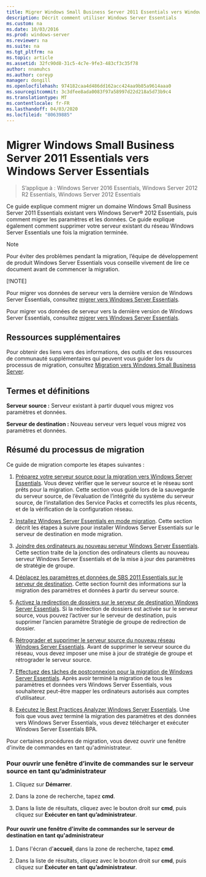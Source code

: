 ```yaml
---
title: Migrer Windows Small Business Server 2011 Essentials vers Windows Server Essentials
description: Décrit comment utiliser Windows Server Essentials
ms.custom: na
ms.date: 10/03/2016
ms.prod: windows-server
ms.reviewer: na
ms.suite: na
ms.tgt_pltfrm: na
ms.topic: article
ms.assetid: 32fc90d8-31c5-4c7e-9fe3-483cf3c35f78
author: nnamuhcs
ms.author: coreyp
manager: dongill
ms.openlocfilehash: 974182caa4d486dd162acc424aa9b85a9614aaa0
ms.sourcegitcommit: 3c3dfee8ada0083f97a58997d22d218a5d73b9c4
ms.translationtype: MT
ms.contentlocale: fr-FR
ms.lasthandoff: 04/03/2020
ms.locfileid: "80639885"
---
```

# <a name="migrate-windows-small-business-server-2011-essentials-to-windows-server-essentials"></a>Migrer Windows Small Business Server 2011 Essentials vers Windows Server Essentials

>S’applique à : Windows Server 2016 Essentials, Windows Server 2012 R2 Essentials, Windows Server 2012 Essentials

Ce guide explique comment migrer un domaine Windows Small Business Server 2011 Essentials existant vers Windows Server® 2012 Essentials, puis comment migrer les paramètres et les données. Ce guide explique également comment supprimer votre serveur existant du réseau Windows Server Essentials une fois la migration terminée.  
  
> [!NOTE]
>  Pour éviter des problèmes pendant la migration, l’équipe de développement de produit Windows Server Essentials vous conseille vivement de lire ce document avant de commencer la migration.  
> 
> [!NOTE]
> 
>  Pour migrer vos données de serveur vers la dernière version de Windows Server Essentials, consultez [migrer vers Windows Server Essentials](Migrate-from-Previous-Versions-to-Windows-Server-Essentials-or-Windows-Server-Essentials-Experience.md).  
> 
>  Pour migrer vos données de serveur vers la dernière version de Windows Server Essentials, consultez [migrer vers Windows Server Essentials](../migrate/Migrate-from-Previous-Versions-to-Windows-Server-Essentials-or-Windows-Server-Essentials-Experience.md).  

  
## <a name="additional-resources"></a>Ressources supplémentaires  
 Pour obtenir des liens vers des informations, des outils et des ressources de communauté supplémentaires qui peuvent vous guider lors du processus de migration, consultez [Migration vers Windows Small Business Server](https://go.microsoft.com/fwlink/?LinkId=217520).  
  
## <a name="terms-and-definitions"></a>Termes et définitions  
 **Serveur source :** Serveur existant à partir duquel vous migrez vos paramètres et données.  
  
 **Serveur de destination :** Nouveau serveur vers lequel vous migrez vos paramètres et données.  
  
## <a name="migration-process-summary"></a>Résumé du processus de migration  
 Ce guide de migration comporte les étapes suivantes :  
  

1.  [Préparez votre serveur source pour la migration vers Windows Server Essentials](Prepare-your-Source-Server-for-Windows-Server-Essentials-migration.md).  Vous devez vérifier que le serveur source et le réseau sont prêts pour la migration. Cette section vous guide lors de la sauvegarde du serveur source, de l’évaluation de l’intégrité du système du serveur source, de l’installation des Service Packs et correctifs les plus récents, et de la vérification de la configuration réseau.  
  
2.  [Installez Windows Server Essentials en mode migration](Install-Windows-Server-Essentials-in-migration-mode.md).  Cette section décrit les étapes à suivre pour installer Windows Server Essentials sur le serveur de destination en mode migration.  
  
3.  [Joindre des ordinateurs au nouveau serveur Windows Server Essentials](Join-computers-to-the-new-Windows-Server-Essentials-server.md).  Cette section traite de la jonction des ordinateurs clients au nouveau serveur Windows Server Essentials et de la mise à jour des paramètres de stratégie de groupe.  
  
4.  [Déplacez les paramètres et données de SBS 2011 Essentials sur le serveur de destination](Move-Windows-SBS-2011-Essentials-to-the-Destination-Server-for-migration.md).  Cette section fournit des informations sur la migration des paramètres et données à partir du serveur source.  
  
5.  [Activez la redirection de dossiers sur le serveur de destination Windows Server Essentials](Enable-folder-redirection-on-the-Windows-Server-Essentials-Destination-Server.md).  Si la redirection de dossiers est activée sur le serveur source, vous pouvez l’activer sur le serveur de destination, puis supprimer l’ancien paramètre Stratégie de groupe de redirection de dossier.  
  
6.  [Rétrograder et supprimer le serveur source du nouveau réseau Windows Server Essentials](Demote-and-remove-the-Source-Server-from-the-new-Windows-Server-Essentials-network.md).  Avant de supprimer le serveur source du réseau, vous devez imposer une mise à jour de stratégie de groupe et rétrograder le serveur source.  
  
7.  [Effectuez des tâches de postconnexion pour la migration de Windows Server Essentials](Perform-post-migration-tasks-for-Windows-Server-Essentials-migration.md).  Après avoir terminé la migration de tous les paramètres et données vers Windows Server Essentials, vous souhaiterez peut-être mapper les ordinateurs autorisés aux comptes d’utilisateur.  
  
8.  [Exécutez le Best Practices Analyzer Windows Server Essentials](Run-the-Windows-Server-Essentials-Best-Practices-Analyzer.md).  Une fois que vous avez terminé la migration des paramètres et des données vers Windows Server Essentials, vous devez télécharger et exécuter Windows Server Essentials BPA.  

 Pour certaines procédures de migration, vous devez ouvrir une fenêtre d'invite de commandes en tant qu'administrateur.  
  
###  <a name="to-open-a-command-prompt-window-on-the-source-server-as-an-administrator"></a><a name="BKMK_OpenACommandPromptAsAdmin"></a>Pour ouvrir une fenêtre d’invite de commandes sur le serveur source en tant qu’administrateur  
  
1.  Cliquez sur **Démarrer**.  
  
2.  Dans la zone de recherche, tapez **cmd**.  
  
3.  Dans la liste de résultats, cliquez avec le bouton droit sur **cmd**, puis cliquez sur **Exécuter en tant qu’administrateur**.  
  
#### <a name="to-open-a-command-prompt-window-on-the-destination-server-as-an-administrator"></a>Pour ouvrir une fenêtre d'invite de commandes sur le serveur de destination en tant qu'administrateur  
  
1.  Dans l'écran d'**accueil**, dans la zone de recherche, tapez **cmd**.  
  
2.  Dans la liste de résultats, cliquez avec le bouton droit sur **cmd**, puis cliquez sur **Exécuter en tant qu’administrateur**.
